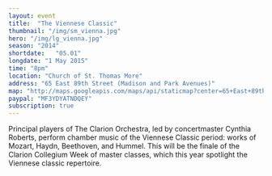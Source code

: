 ```yaml
---
layout: event
title:  "The Viennese Classic"
thumbnail: "/img/sm_vienna.jpg"
hero: "/img/lg_vienna.jpg"
season: "2014"
shortdate:   "05.01"
longdate: "1 May 2015"
time: "8pm"
location: "Church of St. Thomas More"
address: "65 East 89th Street (Madison and Park Avenues)"
map: "http://maps.googleapis.com/maps/api/staticmap?center=65+East+89th+Street+New York,+NY&zoom=16&size=700x300&visual_refresh=true&maptype=roadmap&markers=color:green%7Clabel:A%7C40.782668,-73.956524&sensor=false"
paypal: "MF3YDYATNDQEY"
subscription: true
---
```


Principal players of The Clarion Orchestra, led by concertmaster Cynthia Roberts, perform chamber music of the Viennese Classic period: works of Mozart, Haydn, Beethoven, and Hummel. This will be the finale of the Clarion Collegium Week of master classes, which this year spotlight the Viennese classic repertoire.

